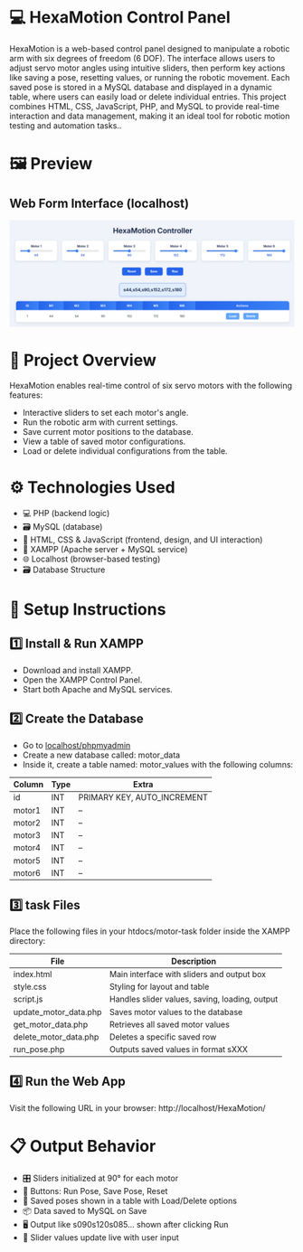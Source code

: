 # 💻 HexaMotion Control Panel
HexaMotion is a web-based control panel designed to manipulate a robotic arm with six degrees of freedom (6 DOF). The interface allows users to adjust servo motor angles using intuitive sliders, then perform key actions like saving a pose, resetting values, or running the robotic movement. Each saved pose is stored in a MySQL database and displayed in a dynamic table, where users can easily load or delete individual entries. This project combines HTML, CSS, JavaScript, PHP, and MySQL to provide real-time interaction and data management, making it an ideal tool for robotic motion testing and automation tasks..

# 🖼️ Preview
## Web Form Interface (localhost)

![HexaMotion Interface](hexamotion-interface.jpg)
# 📌 Project Overview

HexaMotion enables real-time control of six servo motors with the following features:
- Interactive sliders to set each motor's angle.
- Run the robotic arm with current settings.
- Save current motor positions to the database.
- View a table of saved motor configurations.
- Load or delete individual configurations from the table.


# ⚙️ Technologies Used

- 💻 PHP (backend logic)  
- 🗃 MySQL (database)  
- 🎨 HTML, CSS & JavaScript (frontend, design, and UI interaction)  
- 🧪 XAMPP (Apache server + MySQL service)  
- 🌐 Localhost (browser-based testing)
-  🗃️ Database Structure

# 🚀 Setup Instructions

## 1️⃣ Install & Run XAMPP
- Download and install XAMPP.
- Open the XAMPP Control Panel.
- Start both Apache and MySQL services.

## 2️⃣ Create the Database
- Go to [localhost/phpmyadmin](http://localhost/phpmyadmin)
- Create a new database called: motor_data
- Inside it, create a table named: motor_values with the following columns:

| Column  | Type | Extra                        |
|---------|------|------------------------------|
| id      | INT  | PRIMARY KEY, AUTO_INCREMENT  |
| motor1  | INT  | –                            |
| motor2  | INT  | –                            |
| motor3  | INT  | –                            |
| motor4  | INT  | –                            |
| motor5  | INT  | –                            |
| motor6  | INT  | –                            |

## 3️⃣ task Files

Place the following files in your htdocs/motor-task folder inside the XAMPP directory:

| File                    | Description                                      |
|-------------------------|--------------------------------------------------|
| index.html            | Main interface with sliders and output box      |
| style.css             | Styling for layout and table                    |
| script.js             | Handles slider values, saving, loading, output  |
| update_motor_data.php | Saves motor values to the database               |
| get_motor_data.php    | Retrieves all saved motor values                 |
| delete_motor_data.php | Deletes a specific saved row                     |
| run_pose.php          | Outputs saved values in format sXXX            |

## 4️⃣ Run the Web App

Visit the following URL in your browser:
http://localhost/HexaMotion/



# 📋 Output Behavior

- 🎛 Sliders initialized at 90° for each motor  
- 🔘 Buttons: Run Pose, Save Pose, Reset  
- 💾 Saved poses shown in a table with Load/Delete options  
- 📦 Data saved to MySQL on Save  
- 🖥 Output like s090s120s085... shown after clicking Run  
- 🔄 Slider values update live with user input
